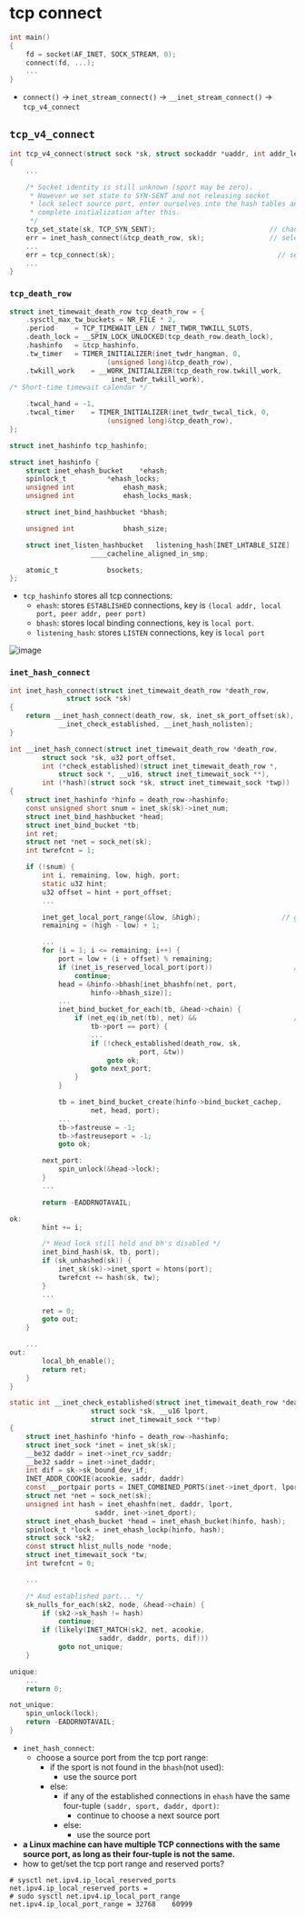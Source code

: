 # tcp connect
```c
int main()
{
    fd = socket(AF_INET, SOCK_STREAM, 0);
    connect(fd, ...);
    ...
}
```

* `connect()` -> `inet_stream_connect()` -> `__inet_stream_connect()` -> `tcp_v4_connect`

## `tcp_v4_connect`
```c
int tcp_v4_connect(struct sock *sk, struct sockaddr *uaddr, int addr_len)
{
    ...

	/* Socket identity is still unknown (sport may be zero).
	 * However we set state to SYN-SENT and not releasing socket
	 * lock select source port, enter ourselves into the hash tables and
	 * complete initialization after this.
	 */
	tcp_set_state(sk, TCP_SYN_SENT);                            // change TCP connection to SYN_SENT
	err = inet_hash_connect(&tcp_death_row, sk);                // select a port
    ...
	err = tcp_connect(sk);                                        // send a SYN packet
    ...
}
```

### `tcp_death_row`
```c
struct inet_timewait_death_row tcp_death_row = {
	.sysctl_max_tw_buckets = NR_FILE * 2,
	.period		= TCP_TIMEWAIT_LEN / INET_TWDR_TWKILL_SLOTS,
	.death_lock	= __SPIN_LOCK_UNLOCKED(tcp_death_row.death_lock),
	.hashinfo	= &tcp_hashinfo,
	.tw_timer	= TIMER_INITIALIZER(inet_twdr_hangman, 0,
					    (unsigned long)&tcp_death_row),
	.twkill_work	= __WORK_INITIALIZER(tcp_death_row.twkill_work,
					     inet_twdr_twkill_work),
/* Short-time timewait calendar */

	.twcal_hand	= -1,
	.twcal_timer	= TIMER_INITIALIZER(inet_twdr_twcal_tick, 0,
					    (unsigned long)&tcp_death_row),
};

struct inet_hashinfo tcp_hashinfo;

struct inet_hashinfo {
	struct inet_ehash_bucket	*ehash;
	spinlock_t			*ehash_locks;
	unsigned int			ehash_mask;
	unsigned int			ehash_locks_mask;

	struct inet_bind_hashbucket	*bhash;

	unsigned int			bhash_size;

	struct inet_listen_hashbucket	listening_hash[INET_LHTABLE_SIZE]
					____cacheline_aligned_in_smp;

	atomic_t			bsockets;
};

```
* `tcp_hashinfo` stores all tcp connections:
    * `ehash`: stores `ESTABLISHED` connections, key is `(local addr, local port, peer addr, peer port)`
    * `bhash`: stores local binding connections, key is `local port`.
    * `listening_hash`: stores `LISTEN` connections, key is `local port`

![image](https://github.com/user-attachments/assets/a1b615a0-7b90-4925-800d-a1b51f269f8b)

### `inet_hash_connect`
```c
int inet_hash_connect(struct inet_timewait_death_row *death_row,
		      struct sock *sk)
{
	return __inet_hash_connect(death_row, sk, inet_sk_port_offset(sk),
			__inet_check_established, __inet_hash_nolisten);
}

int __inet_hash_connect(struct inet_timewait_death_row *death_row,
		struct sock *sk, u32 port_offset,
		int (*check_established)(struct inet_timewait_death_row *,
			struct sock *, __u16, struct inet_timewait_sock **),
		int (*hash)(struct sock *sk, struct inet_timewait_sock *twp))
{
	struct inet_hashinfo *hinfo = death_row->hashinfo;
	const unsigned short snum = inet_sk(sk)->inet_num;
	struct inet_bind_hashbucket *head;
	struct inet_bind_bucket *tb;
	int ret;
	struct net *net = sock_net(sk);
	int twrefcnt = 1;

	if (!snum) {
		int i, remaining, low, high, port;
		static u32 hint;
		u32 offset = hint + port_offset;
        ...

		inet_get_local_port_range(&low, &high);                    // get tcp port range
		remaining = (high - low) + 1;

        ...
		for (i = 1; i <= remaining; i++) {
			port = low + (i + offset) % remaining;
			if (inet_is_reserved_local_port(port))                    // ensure port is not in the reserved port list
				continue;
			head = &hinfo->bhash[inet_bhashfn(net, port,
					hinfo->bhash_size)];
            ...
			inet_bind_bucket_for_each(tb, &head->chain) {
				if (net_eq(ib_net(tb), net) &&                        // if the port is used in the same netns
				    tb->port == port) {
                    ...
					if (!check_established(death_row, sk,
								port, &tw))
						goto ok;
					goto next_port;
				}
			}

			tb = inet_bind_bucket_create(hinfo->bind_bucket_cachep,    
					net, head, port);
            ...
			tb->fastreuse = -1;
			tb->fastreuseport = -1;
			goto ok;

		next_port:
			spin_unlock(&head->lock);
		}
        ...

		return -EADDRNOTAVAIL;

ok:
		hint += i;

		/* Head lock still held and bh's disabled */
		inet_bind_hash(sk, tb, port);
		if (sk_unhashed(sk)) {
			inet_sk(sk)->inet_sport = htons(port);
			twrefcnt += hash(sk, tw);
		}
        ...

		ret = 0;
		goto out;
	}

    ...
out:
		local_bh_enable();
		return ret;
	}
}

static int __inet_check_established(struct inet_timewait_death_row *death_row,
				    struct sock *sk, __u16 lport,
				    struct inet_timewait_sock **twp)
{
	struct inet_hashinfo *hinfo = death_row->hashinfo;
	struct inet_sock *inet = inet_sk(sk);
	__be32 daddr = inet->inet_rcv_saddr;
	__be32 saddr = inet->inet_daddr;
	int dif = sk->sk_bound_dev_if;
	INET_ADDR_COOKIE(acookie, saddr, daddr)
	const __portpair ports = INET_COMBINED_PORTS(inet->inet_dport, lport);
	struct net *net = sock_net(sk);
	unsigned int hash = inet_ehashfn(net, daddr, lport,
					 saddr, inet->inet_dport);
	struct inet_ehash_bucket *head = inet_ehash_bucket(hinfo, hash);
	spinlock_t *lock = inet_ehash_lockp(hinfo, hash);
	struct sock *sk2;
	const struct hlist_nulls_node *node;
	struct inet_timewait_sock *tw;
	int twrefcnt = 0;

    ...

	/* And established part... */
	sk_nulls_for_each(sk2, node, &head->chain) {
		if (sk2->sk_hash != hash)
			continue;
		if (likely(INET_MATCH(sk2, net, acookie,
				      saddr, daddr, ports, dif)))
			goto not_unique;
	}

unique:
    ...
	return 0;

not_unique:
	spin_unlock(lock);
	return -EADDRNOTAVAIL;
}
```
* `inet_hash_connect`:
    * choose a source port from the tcp port range:
        * if the sport is not found in the `bhash`(not used):
            * use the source port
        * else:
            * if any of the established connections in `ehash` have the same four-tuple `(saddr, sport, daddr, dport)`:
                * continue to choose a next source port
            * else:
                * use the source port
* **a Linux machine can have multiple TCP connections with the same source port, as long as their four-tuple is not the same.**
* how to get/set the tcp port range and reserved ports?
```
# sysctl net.ipv4.ip_local_reserved_ports
net.ipv4.ip_local_reserved_ports =
# sudo sysctl net.ipv4.ip_local_port_range
net.ipv4.ip_local_port_range = 32768    60999
```
